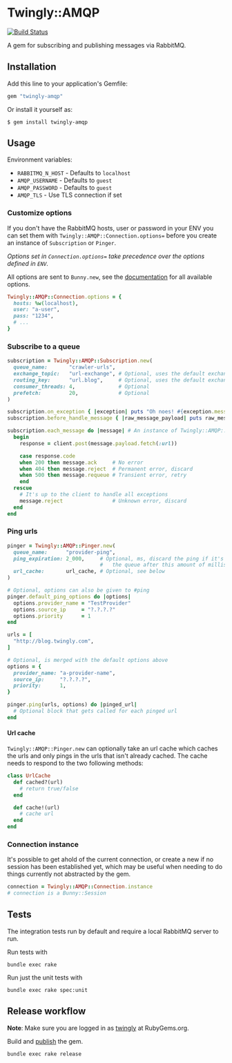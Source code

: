 # Twingly::AMQP

[![Build Status](https://travis-ci.org/twingly/twingly-amqp.svg?branch=master)](https://travis-ci.org/twingly/twingly-amqp)


A gem for subscribing and publishing messages via RabbitMQ.

## Installation

Add this line to your application's Gemfile:

```ruby
gem "twingly-amqp"
```

Or install it yourself as:

    $ gem install twingly-amqp

## Usage

Environment variables:

* `RABBITMQ_N_HOST` - Defaults to `localhost`
* `AMQP_USERNAME` - Defaults to `guest`
* `AMQP_PASSWORD` - Defaults to `guest`
* `AMQP_TLS` - Use TLS connection if set

### Customize options

If you don't have the RabbitMQ hosts, user or password in your ENV you can set them with `Twingly::AMQP::Connection.options=` before you create an instance of `Subscription` or `Pinger`.

*Options set in `Connection.options=` take precedence over the options defined in `ENV`.*

All options are sent to `Bunny.new`, see the [documentation][ruby-bunny] for all available options.

```ruby
Twingly::AMQP::Connection.options = {
  hosts: %w(localhost),
  user: "a-user",
  pass: "1234",
  # ...
}
```

[ruby-bunny]: http://rubybunny.info/articles/connecting.html

### Subscribe to a queue

```ruby
subscription = Twingly::AMQP::Subscription.new(
  queue_name:       "crawler-urls",
  exchange_topic:   "url-exchange", # Optional, uses the default exchange if omitted
  routing_key:      "url.blog",     # Optional, uses the default exchange if omitted
  consumer_threads: 4,              # Optional
  prefetch:         20,             # Optional
)

subscription.on_exception { |exception| puts "Oh noes! #{exception.message}" }
subscription.before_handle_message { |raw_message_payload| puts raw_message }

subscription.each_message do |message| # An instance of Twingly::AMQP::Message
  begin
    response = client.post(message.payload.fetch(:url))

    case response.code
    when 200 then message.ack     # No error
    when 404 then message.reject  # Permanent error, discard
    when 500 then message.requeue # Transient error, retry
    end
  rescue
    # It's up to the client to handle all exceptions
    message.reject                # Unknown error, discard
  end
end
```

### Ping urls

```ruby
pinger = Twingly::AMQP::Pinger.new(
  queue_name:      "provider-ping",
  ping_expiration: 2_000,     # Optional, ms, discard the ping if it's still on
                              #   the queue after this amount of milliseconds
  url_cache:       url_cache, # Optional, see below
)

# Optional, options can also be given to #ping
pinger.default_ping_options do |options|
  options.provider_name = "TestProvider"
  options.source_ip     = "?.?.?.?"
  options.priority      = 1
end

urls = [
  "http://blog.twingly.com",
]

# Optional, is merged with the default options above
options = {
  provider_name: "a-provider-name",
  source_ip:     "?.?.?.?",
  priority:      1,
}

pinger.ping(urls, options) do |pinged_url|
  # Optional block that gets called for each pinged url
end
```

#### Url cache

`Twingly::AMQP::Pinger.new` can optionally take an url cache which caches the urls and only pings in the urls that isn't already cached. The cache needs to respond to the two following methods:

```ruby
class UrlCache
  def cached?(url)
    # return true/false
  end

  def cache!(url)
    # cache url
  end
end
```

### Connection instance

It's possible to get ahold of the current connection, or create a new if no session has been established yet, which may be useful when needing to do things currently not abstracted by the gem.

```ruby
connection = Twingly::AMQP::Connection.instance
# connection is a Bunny::Session
```

## Tests

The integration tests run by default and require a local RabbitMQ server to run.

Run tests with

```shell
bundle exec rake
```

Run just the unit tests with

```shell
bundle exec rake spec:unit
```

## Release workflow

**Note**: Make sure you are logged in as [twingly][twingly-rubygems] at RubyGems.org.

Build and [publish](http://guides.rubygems.org/publishing/) the gem.

    bundle exec rake release

[twingly-rubygems]: https://rubygems.org/profiles/twingly
